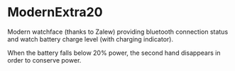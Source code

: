ModernExtra20
=============

Modern watchface (thanks to Zalew) providing bluetooth connection status and watch battery charge level (with charging indicator).

When the battery falls below 20% power, the second hand disappears in order to conserve power.
